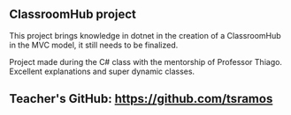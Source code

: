 ## ClassroomHub project

This project brings knowledge in dotnet in the creation of a ClassroomHub in the MVC model, it still needs to be finalized.

Project made during the C# class with the mentorship of Professor Thiago. Excellent explanations and super dynamic classes.


## Teacher's GitHub: https://github.com/tsramos